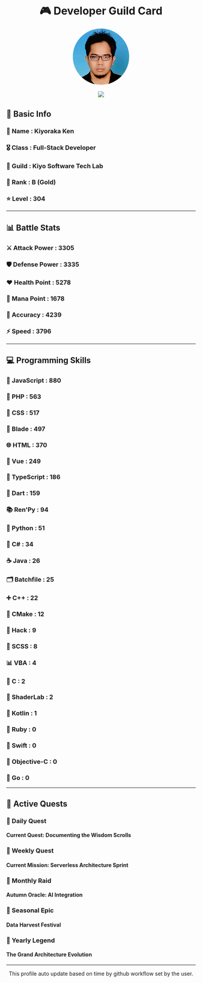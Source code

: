 <div align="center">

# 🎮 Developer Guild Card

<!-- Replace with your profile image -->
<img src="./assets/profile.png" width="150" height="150" style="border-radius: 50%"/>

![](https://komarev.com/ghpvc/?username=Kiyoraka&style=flat)
</div>

##  📌 Basic Info
### 👤 Name : Kiyoraka Ken
### 🎖️ Class : Full-Stack Developer
### 🎪 Guild : Kiyo Software Tech Lab 
### 🥇 Rank : B (Gold)
### ⭐ Level : 304

---
## 📊 Battle Stats

### ⚔️ Attack Power  : 3305 
### 🛡️ Defense Power : 3335 
### ❤️ Health Point  : 5278 
### 🔮 Mana Point    : 1678 
### 🎯 Accuracy      : 4239 
### ⚡ Speed         : 3796

---
## 💻 Programming Skills

### 📜 JavaScript : 880
### 🐘 PHP : 563
### 🎨 CSS : 517
### 🧷 Blade : 497
### 🌐 HTML : 370
### 💚 Vue : 249
### 🔷 TypeScript : 186
### 🎯 Dart : 159
### 📚 Ren'Py : 94
### 🐍 Python : 51
### 🎯 C# : 34
### ☕ Java : 26
### 🗂️ Batchfile : 25
### ➕ C++ : 22
### 🧱 CMake : 12
### 🧬 Hack : 9
### 🎨 SCSS : 8
### 📊 VBA : 4
### 🎯 C : 2
### 📄 ShaderLab : 2
### 🔰 Kotlin : 1
### 💎 Ruby : 0
### 📱 Swift : 0
### 🍎 Objective-C : 0
### 🐹 Go : 0

---
## 📜 Active Quests

### 🌅 Daily Quest

#### Current Quest: Documenting the Wisdom Scrolls

### 📅 Weekly Quest
#### Current Mission: Serverless Architecture Sprint

### 🌙 Monthly Raid
#### Autumn Oracle: AI Integration

### 🌠 Seasonal Epic
#### Data Harvest Festival

### 👑 Yearly Legend
#### The Grand Architecture Evolution

---
<div align="center">
  This profile auto update based on time by github workflow set by the user.
</div>